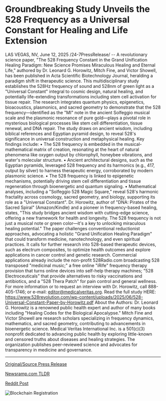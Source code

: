 # Groundbreaking Study Unveils the 528 Frequency as a Universal Constant for Healing and Life Extension

LAS VEGAS, NV, June 12, 2025 /24-7PressRelease/ -- A revolutionary science paper, "The 528 Frequency Constant in the Grand Unification Healing Paradigm: New Science Promises Miraculous Healing and Eternal Life," authored by Dr. Leonard G. Horowitz, Mitch Fine, and Victor Showell, has been published in Acta Scientific Biotechnology Journal, heralding a paradigm shift in therapeutic science. This multidisciplinary study establishes the 528Hz frequency of sound and 528nm of green light as a "Universal Constant" integral to cosmic design, natural healing, and potentially life-extending transformations including stem cell activation for tissue repair.  The research integrates quantum physics, epigenetics, bioacoustics, plasmonics, and sacred geometry to demonstrate that the 528 frequency—identified as the "MI" note in the ancient Solfeggio musical scale and the plasmonic resonance of pure gold—plays a pivotal role in mysterious biological processes like stem cell differentiation, tissue renewal, and DNA repair. The study draws on ancient wisdom, including biblical references and Egyptian pyramid design, to reveal 528's significance in universal construction and metaphysical healing.  Key findings include:  • The 528 frequency is embedded in the musical-mathematical matrix of creation, resonating at the heart of natural phenomena like oxygen output by chlorophyll, honeybee vibrations, and water's molecular structure. • Ancient architectural designs, such as the Egyptian pyramids, leveraged 528 frequency and its harmonics (e.g., 417, output by silver) to harness therapeutic energy, corroborated by modern plasmonic science. • The 528 frequency is linked to epigenetic mechanisms, potentially driving stem cell differentiation and tissue regeneration through bioenergetic and quantum signaling. • Mathematical analyses, including a "Solfeggio 528 Magic Square," reveal 528's harmonic fractality across cosmology, sacred geometry, and biology, supporting its role as a "Universal Constant".  Dr. Horowitz, author of "DNA: Pirates of the Sacred Spiral" (Amazon/Kindle) and a pioneer in frequency-based healing, states, "This study bridges ancient wisdom with cutting-edge science, offering a new framework for health and longevity. The 528 frequency is not just a musical note or green color—it's a key to unlocking miraculous healing potential."  The paper challenges conventional reductionist approaches, advocating a holistic "Grand Unification Healing Paradigm" that could transform medicine, nanotechnology, and even spiritual practices. It calls for further research into 528-based therapeutic devices, such as electrum composites, to optimize health outcomes and explore applications in cancer control and genetic research. Commercial applications already include the non-profit 528Radio.com broadcasting 528 transposed "medicinal music;" a free online "iRife" frequency therapy provision that turns online devices into self-help therapy machines; "528 Electroceuticals" that provide alternatives to risky vaccinations and antibiotics, and a "528 Thera Patch" for pain control and general wellness.  For more information or to request an interview with Dr. Horowitz, call 888-405-1746; or e-mail: editor@medicalveritas.org.  Read the full study HERE: https://www.528revolution.com/wp-content/uploads/2025/06/528-Universal-Constant-Paper-by-Horowitz.pdf  About the Authors: Dr. Leonard G. Horowitz is a renowned public health expert and author of many books including "Healing Codes for the Biological Apocalypse." Mitch Fine and Victor Showell are research scholars specializing in frequency dynamics, mathematics, and sacred geometry, contributing to advancements in bioenergetic science.  Medical Veritas International Inc. is a 501(c)(3) nonprofit dedicated to advancing public health by exploring little-known and censored truths about diseases and healing strategies. The organization publishes peer-reviewed science and advocates for transparency in medicine and governance. 

---

[Original/Source Press Release](https://www.24-7pressrelease.com/press-release/523698/groundbreaking-study-unveils-the-528-frequency-as-a-universal-constant-for-healing-and-life-extension)
                    

[Newsramp.com TLDR](https://newsramp.com/curated-news/528-frequency-key-to-miraculous-healing-and-eternal-life-study-reveals/ae52781ac36ecdcb1d2ca64e917a05ee) 

 



[Reddit Post](https://www.reddit.com/r/AlternativeHealthNews/comments/1l9gg3p/528_frequency_key_to_miraculous_healing_and/) 



![Blockchain Registration](https://cdn.newsramp.app/24-7PressRelease/qrcode/256/12/zealsk67.webp)